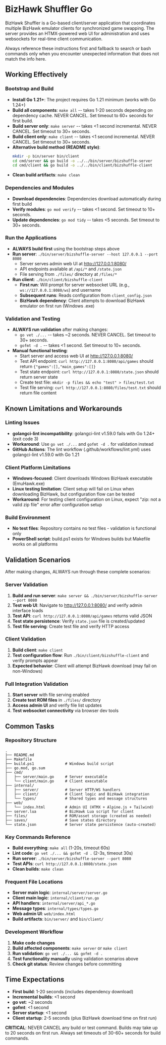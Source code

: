 # BizHawk Shuffler Go

BizHawk Shuffler is a Go-based client/server application that coordinates multiple BizHawk emulator clients for synchronized game swapping. The server provides an HTMX-powered web UI for administration and uses websockets for real-time client communication.

Always reference these instructions first and fallback to search or bash commands only when you encounter unexpected information that does not match the info here.

## Working Effectively

### Bootstrap and Build
- **Install Go 1.21+**: The project requires Go 1.21 minimum (works with Go 1.24+)
- **Build all components**: `make all` -- takes 1-20 seconds depending on dependency cache. NEVER CANCEL. Set timeout to 60+ seconds for first build.
- **Build server only**: `make server` -- takes <1 second incremental. NEVER CANCEL. Set timeout to 30+ seconds.
- **Build client only**: `make client` -- takes <1 second incremental. NEVER CANCEL. Set timeout to 30+ seconds.
- **Alternative build method (README style)**: 
  ```bash
  mkdir -p bin/server bin/client
  cd cmd/server && go build -o ../../bin/server/bizshuffle-server
  cd cmd/client && go build -o ../../bin/client/bizshuffle-client
  ```
- **Clean build artifacts**: `make clean`

### Dependencies and Modules
- **Download dependencies**: Dependencies download automatically during first build
- **Verify modules**: `go mod verify` -- takes <1 second. Set timeout to 10+ seconds.
- **Update dependencies**: `go mod tidy` -- takes <5 seconds. Set timeout to 30+ seconds.

### Run the Applications
- **ALWAYS build first** using the bootstrap steps above
- **Run server**: `./bin/server/bizshuffle-server --host 127.0.0.1 --port 8080`
  - Server serves admin web UI at http://127.0.0.1:8080/
  - API endpoints available at `/api/*` and `/state.json`
  - File serving from `./files/` directory at `/files/*`
- **Run client**: `./bin/client/bizshuffle-client`
  - **First run**: Will prompt for server websocket URL (e.g., `ws://127.0.0.1:8080/ws`) and username
  - **Subsequent runs**: Reads configuration from `client_config.json`
  - **BizHawk dependency**: Client attempts to download BizHawk emulator on first run (Windows .exe)

### Validation and Testing
- **ALWAYS run validation** after making changes:
  - `go vet ./...` -- takes ~2 seconds. NEVER CANCEL. Set timeout to 30+ seconds.
  - `gofmt -d .` -- takes <1 second. Set timeout to 10+ seconds.
- **Manual functional testing**:
  - Start server and access web UI at http://127.0.0.1:8080/
  - Test API endpoint: `curl http://127.0.0.1:8080/api/games` should return `{"games":[],"main_games":[]}`
  - Test state endpoint: `curl http://127.0.0.1:8080/state.json` should return server state
  - Create test file: `mkdir -p files && echo "test" > files/test.txt`
  - Test file serving: `curl http://127.0.0.1:8080/files/test.txt` should return file content

## Known Limitations and Workarounds

### Linting Issues
- **golangci-lint incompatibility**: golangci-lint v1.59.0 fails with Go 1.24+ (exit code 3)
- **Workaround**: Use `go vet ./...` and `gofmt -d .` for validation instead
- **GitHub Actions**: The lint workflow (.github/workflows/lint.yml) uses golangci-lint v1.59.0 with Go 1.21

### Client Platform Limitations
- **Windows-focused**: Client downloads Windows BizHawk executable (EmuHawk.exe)
- **Linux testing limitation**: Client setup will fail on Linux when downloading BizHawk, but configuration flow can be tested
- **Workaround**: For testing client configuration on Linux, expect "zip: not a valid zip file" error after configuration setup

### Build Environment
- **No test files**: Repository contains no test files - validation is functional only
- **PowerShell script**: build.ps1 exists for Windows builds but Makefile works on all platforms

## Validation Scenarios

After making changes, ALWAYS run through these complete scenarios:

### Server Validation
1. **Build and run server**: `make server && ./bin/server/bizshuffle-server --port 8080`
2. **Test web UI**: Navigate to http://127.0.0.1:8080/ and verify admin interface loads
3. **Test API**: `curl http://127.0.0.1:8080/api/games` returns valid JSON
4. **Test state persistence**: Verify `state.json` file is created/updated
5. **Test file serving**: Create test file and verify HTTP access

### Client Validation  
1. **Build client**: `make client`
2. **Test configuration flow**: Run `./bin/client/bizshuffle-client` and verify prompts appear
3. **Expected behavior**: Client will attempt BizHawk download (may fail on non-Windows)

### Full Integration Validation
1. **Start server** with file serving enabled
2. **Create test ROM files** in `./files/` directory
3. **Access admin UI** and verify file list updates
4. **Test websocket connectivity** via browser dev tools

## Common Tasks

### Repository Structure
```
.
├── README.md
├── Makefile
├── build.ps1              # Windows build script
├── go.mod, go.sum
├── cmd/
│   ├── server/main.go     # Server executable  
│   └── client/main.go     # Client executable
├── internal/
│   ├── server/            # Server HTTP/WS handlers
│   ├── client/            # Client logic and BizHawk integration
│   └── types/             # Shared types and message structures
├── web/
│   └── index.html         # Admin UI (HTMX + Alpine.js + Tailwind)
├── server.lua             # BizHawk Lua script for client
├── files/                 # ROM/asset storage (created as needed)
├── saves/                 # Save states directory
└── state.json             # Server state persistence (auto-created)
```

### Key Commands Reference
- **Build everything**: `make all` (1-20s, timeout 60s)
- **Lint code**: `go vet ./... && gofmt -d .` (2-3s, timeout 30s)  
- **Run server**: `./bin/server/bizshuffle-server --port 8080`
- **Test APIs**: `curl http://127.0.0.1:8080/state.json`
- **Clean builds**: `make clean`

### Frequent File Locations
- **Server main logic**: `internal/server/server.go`
- **Client main logic**: `internal/client/run.go`
- **API handlers**: `internal/server/api_*.go`
- **Message types**: `internal/types/types.go`
- **Web admin UI**: `web/index.html`
- **Build artifacts**: `bin/server/` and `bin/client/`

### Development Workflow
1. **Make code changes**
2. **Build affected components**: `make server` or `make client`
3. **Run validation**: `go vet ./... && gofmt -d .`
4. **Test functionality manually** using validation scenarios above
5. **Check git status**: Review changes before committing

## Time Expectations

- **First build**: 1-20 seconds (includes dependency download)
- **Incremental builds**: <1 second  
- **go vet**: ~2 seconds
- **gofmt**: <1 second
- **Server startup**: <1 second
- **Client startup**: 2-5 seconds (plus BizHawk download time on first run)

**CRITICAL**: NEVER CANCEL any build or test command. Builds may take up to 20 seconds on first run. Always set timeouts of 30-60+ seconds for build commands.